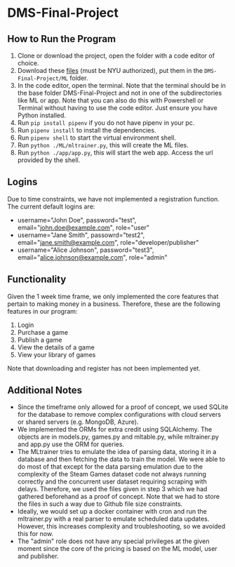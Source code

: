 # DMS-Final-Project

## How to Run the Program

1. Clone or download the project, open the folder with a code editor of choice.
2. Download these [files](https://drive.google.com/drive/folders/1GhwZqpVS8e4JrZPaApRALSExSvl8Pyfg?usp=sharing) (must be NYU authorized), put them in the ```DMS-Final-Project/ML``` folder.
3. In the code editor, open the terminal. Note that the terminal should be in the base folder DMS-Final-Project and not in one of the subdirectories like ML or app. Note that you can also do this with Powershell or Terminal without having to use the code editor. Just ensure you have Python installed.
4. Run ```pip install pipenv``` if you do not have pipenv in your pc.
5. Run ```pipenv install``` to install the dependencies.
6. Run ```pipenv shell``` to start the virtual environment shell.
7. Run ```python ./ML/mltrainer.py```, this will create the ML files.
8. Run ```python ./app/app.py```, this will start the web app. Access the url provided by the shell.

## Logins

Due to time constraints, we have not implemented a registration function. The current default logins are:

- username="John Doe", password="test", email="john.doe@example.com", role="user"
- username="Jane Smith", passowrd="test2", email="jane.smith@example.com", role="developer/publisher"
- username="Alice Johnson", password="test3", email="alice.johnson@example.com", role="admin"

## Functionality

Given the 1 week time frame, we only implemented the core features that pertain to making money in a business. Therefore, these are the following features in our program:

1. Login
2. Purchase a game
3. Publish a game
4. View the details of a game
5. View your library of games

Note that downloading and register has not been implemented yet.

## Additional Notes
- Since the timeframe only allowed for a proof of concept, we used SQLite for the database to remove complex configurations with cloud servers or shared servers (e.g. MongoDB, Azure).
- We implemented the ORMs for extra credit using SQLAlchemy. The objects are in models.py, games.py and mltable.py, while mltrainer.py and app.py use the ORM for queries.
- The MLtrainer tries to emulate the idea of parsing data, storing it in a database and then fetching the data to train the model. We were able to do most of that except for the data parsing emulation due to the complexity of the Steam Games dataset code not always running correctly and the concurrent user dataset requiring scraping with delays. Therefore, we used the files given in step 3 which we had gathered beforehand as a proof of concept. Note that we had to store the files in such a way due to Github file size constraints.
- Ideally, we would set up a docker container with cron and run the mltrainer.py with a real parser to emulate scheduled data updates. However, this increases complexity and troubleshooting, so we avoided this for now.
- The "admin" role does not have any special privileges at the given moment since the core of the pricing is based on the ML model, user and publisher.
